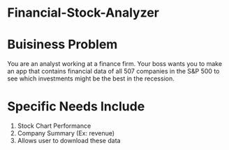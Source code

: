 # Financial-Stock-Analyzer

# Buisiness Problem
You are an analyst working at a finance firm. Your boss wants you to make an app that contains financial data of all 507 companies in the S&P 500 to see which investments might be the best in the recession.

# Specific Needs Include
1. Stock Chart Performance
2. Company Summary (Ex: revenue)
3. Allows user to download these data

